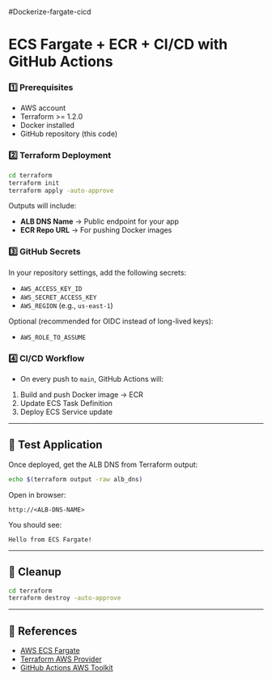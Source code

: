 #Dockerize-fargate-cicd
# ECS Fargate + ECR + CI/CD with GitHub Actions
### 1️⃣ Prerequisites
- AWS account
- Terraform >= 1.2.0
- Docker installed
- GitHub repository (this code)


### 2️⃣ Terraform Deployment
```bash
cd terraform
terraform init
terraform apply -auto-approve
```


Outputs will include:
- **ALB DNS Name** → Public endpoint for your app
- **ECR Repo URL** → For pushing Docker images


### 3️⃣ GitHub Secrets
In your repository settings, add the following secrets:
- `AWS_ACCESS_KEY_ID`
- `AWS_SECRET_ACCESS_KEY`
- `AWS_REGION` (e.g., `us-east-1`)


Optional (recommended for OIDC instead of long-lived keys):
- `AWS_ROLE_TO_ASSUME`


### 4️⃣ CI/CD Workflow
- On every push to `main`, GitHub Actions will:
1. Build and push Docker image → ECR
2. Update ECS Task Definition
3. Deploy ECS Service update


---


## 🧪 Test Application
Once deployed, get the ALB DNS from Terraform output:
```bash
echo $(terraform output -raw alb_dns)
```
Open in browser:
```
http://<ALB-DNS-NAME>
```
You should see:
```
Hello from ECS Fargate!
```


---


## 🧹 Cleanup
```bash
cd terraform
terraform destroy -auto-approve
```


---


## 📖 References
- [AWS ECS Fargate](https://docs.aws.amazon.com/AmazonECS/latest/developerguide/AWS_Fargate.html)
- [Terraform AWS Provider](https://registry.terraform.io/providers/hashicorp/aws/latest/docs)
- [GitHub Actions AWS Toolkit](https://github.com/aws-actions)
```


